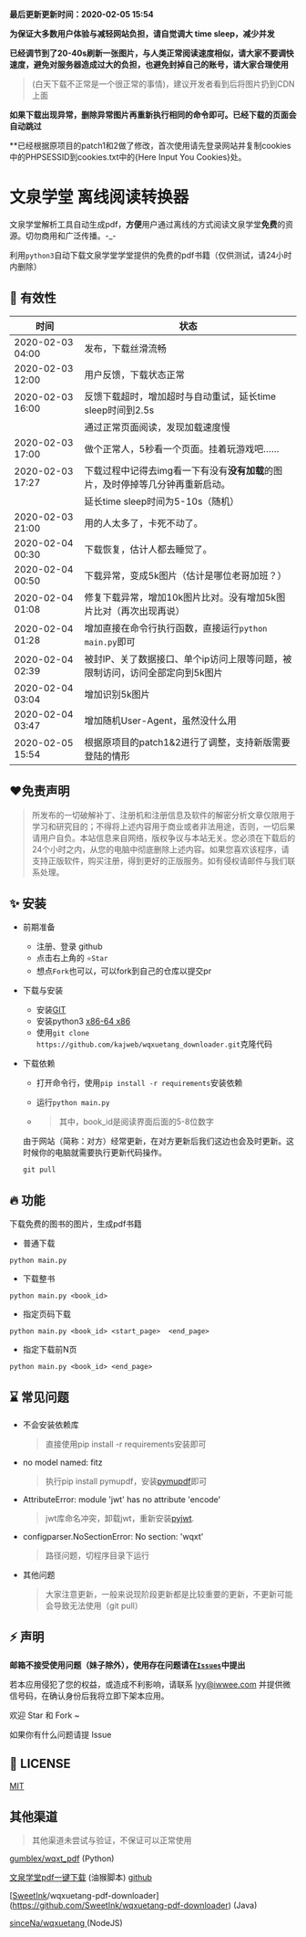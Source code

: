**最后更新更新时间：2020-02-05 15:54**


**为保证大多数用户体验与减轻网站负担，请自觉调大 time sleep，减少并发**

**已经调节到了20-40s刷新一张图片，与人类正常阅读速度相似，请大家不要调快速度，避免对服务器造成过大的负担，也避免封掉自己的账号，请大家合理使用**

> (白天下载不正常是一个很正常的事情)，建议开发者看到后将图片扔到CDN上面



**如果下载出现异常，删除异常图片再重新执行相同的命令即可。已经下载的页面会自动跳过**

**已经根据原项目的patch1和2做了修改，首次使用请先登录网站并复制cookies中的PHPSESSID到cookies.txt中的{Here Input You Cookies}处。

# 文泉学堂 离线阅读转换器

文泉学堂解析工具自动生成pdf，**方便**用户通过离线的方式阅读文泉学堂**免费**的资源。切勿商用和广泛传播。-\_-

利用`python3`自动下载文泉学堂学堂提供的免费的pdf书籍（仅供测试，请24小时内删除）

## 🌙 有效性

| 时间             | 状态                                                         |
| ---------------- | ------------------------------------------------------------ |
| 2020-02-03 04:00 | 发布，下载丝滑流畅                                           |
| 2020-02-03 12:00 | 用户反馈，下载状态正常                                       |
| 2020-02-03 16:00 | 反馈下载超时，增加超时与自动重试，延长time sleep时间到2.5s   |
|                  | 通过正常页面阅读，发现加载速度慢                             |
| 2020-02-03 17:00 | 做个正常人，5秒看一个页面。挂着玩游戏吧……                    |
| 2020-02-03 17:27 | 下载过程中记得去img看一下有没有**没有加载**的图片，及时停掉等几分钟再重新启动。 |
|                  | 延长time sleep时间为5-10s（随机）                            |
| 2020-02-03 21:00 | 用的人太多了，卡死不动了。                                   |
| 2020-02-04 00:30 | 下载恢复，估计人都去睡觉了。                                 |
| 2020-02-04 00:50 | 下载异常，变成5k图片（估计是哪位老哥加班？）                 |
| 2020-02-04 01:08 | 修复下载异常，增加10k图片比对。没有增加5k图片比对（再次出现再说） |
| 2020-02-04 01:28 | 增加直接在命令行执行函数，直接运行`python main.py`即可       |
| 2020-02-04 02:39 | 被封IP、关了数据接口、单个ip访问上限等问题，被限制访问，访问全部定向到5k图片 |
| 2020-02-04 03:04 | 增加识别5k图片                                               |
| 2020-02-04 03:47 | 增加随机User-Agent，虽然没什么用                             |
| 2020-02-05 15:54 | 根据原项目的patch1&2进行了调整，支持新版需要登陆的情形|



## ❤免责声明

> 所发布的一切破解补丁、注册机和注册信息及软件的解密分析文章仅限用于学习和研究目的；不得将上述内容用于商业或者非法用途，否则，一切后果请用户自负。本站信息来自网络，版权争议与本站无关。您必须在下载后的24个小时之内，从您的电脑中彻底删除上述内容。如果您喜欢该程序，请支持正版软件，购买注册，得到更好的正版服务。如有侵权请邮件与我们联系处理。



## ✨ 安装

- 前期准备

	- 注册、登录 github
	- 点击右上角的 `⭐Star`
	- 想点`Fork`也可以，可以fork到自己的仓库以提交pr
	
- 下载与安装

  - 安装[GIT](https://gitforwindows.org/)
  - 安装python3   [x86-64  ](https://www.python.org/ftp/python/3.6.6/python-3.6.6-amd64.exe) [x86](https://www.python.org/ftp/python/3.6.6/python-3.6.6.exe) 
  - 使用`git clone https://github.com/kajweb/wqxuetang_downloader.git`克隆代码

- 下载依赖

  - 打开命令行，使用`pip install -r requirements`安装依赖

  - 运行`python main.py`

  - > 其中，book_id是阅读界面后面的5-8位数字

  
  
  由于网站（简称：对方）经常更新，在对方更新后我们这边也会及时更新。这时候你的电脑就需要执行更新代码操作。
  
  ```
  git pull
  ```
  
  
  
  

## 🔥 功能

下载免费的图书的图片，生成pdf书籍

- 普通下载

```
python main.py
```

- 下载整书

```ssh
python main.py <book_id>
```

- 指定页码下载
```ssh
python main.py <book_id> <start_page>  <end_page>
```

- 指定下载前N页
```ssh
python main.py <book_id> <end_page>
```



## ⌛️ 常见问题

- 不会安装依赖库

  > 直接使用pip install -r requirements安装即可

- no model named: fitz

  > 执行pip install pymupdf，安装[pymupdf](https://pymupdf.readthedocs.io/en/latest/)即可

- AttributeError: module 'jwt' has no attribute 'encode'

  > jwt库命名冲突，卸载jwt，重新安装[pyjwt](https://pyjwt.readthedocs.io/en/latest/).
  
- configparser.NoSectionError: No section: 'wqxt'

  > 路径问题，切程序目录下运行

- 其他问题

  > 大家注意更新，一般来说现阶段更新都是比较重要的更新，不更新可能会导致无法使用（git pull）

## ⚡ 声明

**邮箱不接受使用问题（妹子除外），使用存在问题请在[`Issues`](https://github.com/kajweb/wqxuetang_downloader/issues)中提出**

若本应用侵犯了您的权益，或造成不利影响，请联系 lyy@iwwee.com 并提供微信号码，在确认身份后我将立即下架本应用。

欢迎 Star 和 Fork ~

如果你有什么问题请提 Issue



## 📃 LICENSE

[MIT](https://opensource.org/licenses/mit-license.php)





## 其他渠道

> 其他渠道未尝试与验证，不保证可以正常使用

[gumblex/wqxt_pdf](https://github.com/gumblex/wqxt_pdf) (Python)

[文泉学堂pdf一键下载](https://greasyfork.org/zh-CN/scripts/396025-文泉学堂pdf下载) (油猴脚本)   [github](https://github.com/Kevin0z0/wenquan-pdf-download)

[[SweetInk](https://github.com/SweetInk)/wqxuetang-pdf-downloader](https://github.com/SweetInk/wqxuetang-pdf-downloader) (Java)

[sinceNa/wqxuetang ](https://github.com/sinceNa/wqxuetang)(NodeJS)